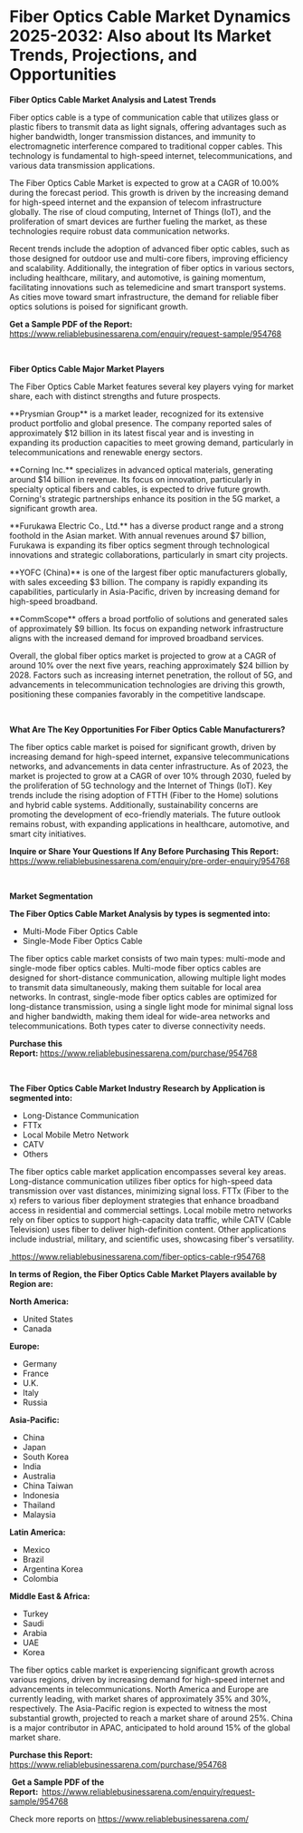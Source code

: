<p><h1>Fiber Optics Cable Market Dynamics 2025-2032: Also about Its Market Trends, Projections, and Opportunities</h1></p><p><strong>Fiber Optics Cable Market Analysis and Latest Trends</strong></p>
<p><p>Fiber optics cable is a type of communication cable that utilizes glass or plastic fibers to transmit data as light signals, offering advantages such as higher bandwidth, longer transmission distances, and immunity to electromagnetic interference compared to traditional copper cables. This technology is fundamental to high-speed internet, telecommunications, and various data transmission applications.</p><p>The Fiber Optics Cable Market is expected to grow at a CAGR of 10.00% during the forecast period. This growth is driven by the increasing demand for high-speed internet and the expansion of telecom infrastructure globally. The rise of cloud computing, Internet of Things (IoT), and the proliferation of smart devices are further fueling the market, as these technologies require robust data communication networks. </p><p>Recent trends include the adoption of advanced fiber optic cables, such as those designed for outdoor use and multi-core fibers, improving efficiency and scalability. Additionally, the integration of fiber optics in various sectors, including healthcare, military, and automotive, is gaining momentum, facilitating innovations such as telemedicine and smart transport systems. As cities move toward smart infrastructure, the demand for reliable fiber optics solutions is poised for significant growth.</p></p>
<p><strong>Get a Sample PDF of the Report:&nbsp;</strong> <a href="https://www.reliablebusinessarena.com/enquiry/request-sample/954768?utm_campaign=2452&utm_medium=2&utm_source=Github&utm_content=ia&utm_term=05032025&utm_id=fiber-optics-cable">https://www.reliablebusinessarena.com/enquiry/request-sample/954768</a></p>
<p>&nbsp;</p>
<p><strong>Fiber Optics Cable Major Market Players</strong></p>
<p><p>The Fiber Optics Cable Market features several key players vying for market share, each with distinct strengths and future prospects. </p><p>**Prysmian Group** is a market leader, recognized for its extensive product portfolio and global presence. The company reported sales of approximately $12 billion in its latest fiscal year and is investing in expanding its production capacities to meet growing demand, particularly in telecommunications and renewable energy sectors.</p><p>**Corning Inc.** specializes in advanced optical materials, generating around $14 billion in revenue. Its focus on innovation, particularly in specialty optical fibers and cables, is expected to drive future growth. Corning's strategic partnerships enhance its position in the 5G market, a significant growth area.</p><p>**Furukawa Electric Co., Ltd.** has a diverse product range and a strong foothold in the Asian market. With annual revenues around $7 billion, Furukawa is expanding its fiber optics segment through technological innovations and strategic collaborations, particularly in smart city projects.</p><p>**YOFC (China)** is one of the largest fiber optic manufacturers globally, with sales exceeding $3 billion. The company is rapidly expanding its capabilities, particularly in Asia-Pacific, driven by increasing demand for high-speed broadband.</p><p>**CommScope** offers a broad portfolio of solutions and generated sales of approximately $9 billion. Its focus on expanding network infrastructure aligns with the increased demand for improved broadband services.</p><p>Overall, the global fiber optics market is projected to grow at a CAGR of around 10% over the next five years, reaching approximately $24 billion by 2028. Factors such as increasing internet penetration, the rollout of 5G, and advancements in telecommunication technologies are driving this growth, positioning these companies favorably in the competitive landscape.</p></p>
<p>&nbsp;</p>
<p><strong>What Are The Key Opportunities For Fiber Optics Cable Manufacturers?</strong></p>
<p><p>The fiber optics cable market is poised for significant growth, driven by increasing demand for high-speed internet, expansive telecommunications networks, and advancements in data center infrastructure. As of 2023, the market is projected to grow at a CAGR of over 10% through 2030, fueled by the proliferation of 5G technology and the Internet of Things (IoT). Key trends include the rising adoption of FTTH (Fiber to the Home) solutions and hybrid cable systems. Additionally, sustainability concerns are promoting the development of eco-friendly materials. The future outlook remains robust, with expanding applications in healthcare, automotive, and smart city initiatives.</p></p>
<p><strong>Inquire or Share Your Questions If Any Before Purchasing This Report:</strong> <a href="https://www.reliablebusinessarena.com/enquiry/pre-order-enquiry/954768?utm_campaign=2452&utm_medium=2&utm_source=Github&utm_content=ia&utm_term=05032025&utm_id=fiber-optics-cable">https://www.reliablebusinessarena.com/enquiry/pre-order-enquiry/954768</a></p>
<p>&nbsp;</p>
<p><strong>Market Segmentation</strong></p>
<p><strong>The Fiber Optics Cable Market Analysis by types is segmented into:</strong></p>
<p><ul><li>Multi-Mode Fiber Optics Cable</li><li>Single-Mode Fiber Optics Cable</li></ul></p>
<p><p>The fiber optics cable market consists of two main types: multi-mode and single-mode fiber optics cables. Multi-mode fiber optics cables are designed for short-distance communication, allowing multiple light modes to transmit data simultaneously, making them suitable for local area networks. In contrast, single-mode fiber optics cables are optimized for long-distance transmission, using a single light mode for minimal signal loss and higher bandwidth, making them ideal for wide-area networks and telecommunications. Both types cater to diverse connectivity needs.</p></p>
<p><strong>Purchase this Report:&nbsp;</strong><a href="https://www.reliablebusinessarena.com/purchase/954768?utm_campaign=2452&utm_medium=2&utm_source=Github&utm_content=ia&utm_term=05032025&utm_id=fiber-optics-cable">https://www.reliablebusinessarena.com/purchase/954768</a></p>
<p>&nbsp;</p>
<p><strong>The Fiber Optics Cable Market Industry Research by Application is segmented into:</strong></p>
<p><ul><li>Long-Distance Communication</li><li>FTTx</li><li>Local Mobile Metro Network</li><li>CATV</li><li>Others</li></ul></p>
<p><p>The fiber optics cable market application encompasses several key areas. Long-distance communication utilizes fiber optics for high-speed data transmission over vast distances, minimizing signal loss. FTTx (Fiber to the x) refers to various fiber deployment strategies that enhance broadband access in residential and commercial settings. Local mobile metro networks rely on fiber optics to support high-capacity data traffic, while CATV (Cable Television) uses fiber to deliver high-definition content. Other applications include industrial, military, and scientific uses, showcasing fiber's versatility.</p></p>
<p><a href="https://www.reliablebusinessarena.com/fiber-optics-cable-r954768?utm_campaign=2452&utm_medium=2&utm_source=Github&utm_content=ia&utm_term=05032025&utm_id=fiber-optics-cable">&nbsp;https://www.reliablebusinessarena.com/fiber-optics-cable-r954768</a></p>
<p><strong>In terms of Region, the Fiber Optics Cable Market Players available by Region are:</strong></p>
<p>
    <p> <strong> North America: </strong>
        <ul>
            <li>United States</li>
            <li>Canada</li>
        </ul>
        </p> 
    <p> <strong> Europe: </strong>
        <ul>
            <li>Germany</li>
            <li>France</li>
            <li>U.K.</li>
            <li>Italy</li>
            <li>Russia</li>
        </ul>
        </p> 
    <p> <strong> Asia-Pacific: </strong>
        <ul>
            <li>China</li>
            <li>Japan</li>
            <li>South Korea</li>
            <li>India</li>
            <li>Australia</li>
            <li>China Taiwan</li>
            <li>Indonesia</li>
            <li>Thailand</li>
            <li>Malaysia</li>
        </ul>
        </p> 
    <p> <strong> Latin America: </strong>
        <ul>
            <li>Mexico</li>
            <li>Brazil</li>
            <li>Argentina Korea</li>
            <li>Colombia</li>
        </ul>
        </p> 
    <p> <strong> Middle East & Africa: </strong>
        <ul>
            <li>Turkey</li>
            <li>Saudi</li>
            <li>Arabia</li>
            <li>UAE</li>
            <li>Korea</li>
        </ul>
    </p>
    </p>
<p><p>The fiber optics cable market is experiencing significant growth across various regions, driven by increasing demand for high-speed internet and advancements in telecommunications. North America and Europe are currently leading, with market shares of approximately 35% and 30%, respectively. The Asia-Pacific region is expected to witness the most substantial growth, projected to reach a market share of around 25%. China is a major contributor in APAC, anticipated to hold around 15% of the global market share.</p></p>
<p><strong>Purchase this Report: </strong><a href="https://www.reliablebusinessarena.com/purchase/954768?utm_campaign=2452&utm_medium=2&utm_source=Github&utm_content=ia&utm_term=05032025&utm_id=fiber-optics-cable">https://www.reliablebusinessarena.com/purchase/954768</a></p>
<p>&nbsp;<strong>Get a Sample PDF of the Report:&nbsp;&nbsp;</strong><a href="https://www.reliablebusinessarena.com/enquiry/request-sample/954768?utm_campaign=2452&utm_medium=2&utm_source=Github&utm_content=ia&utm_term=05032025&utm_id=fiber-optics-cable">https://www.reliablebusinessarena.com/enquiry/request-sample/954768</a></p>
<p><strong></strong></p>
<p>Check more reports on <a href="https://www.reliablebusinessarena.com/?utm_campaign=2452&utm_medium=2&utm_source=Github&utm_content=ia&utm_term=05032025&utm_id=fiber-optics-cable">https://www.reliablebusinessarena.com/</a></p>